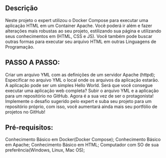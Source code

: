 ## Descrição

Neste projeto o expert utilizou o Docker Compose para executar uma aplicação HTML em um Container Apache. Você poderá ir além e fazer alterações mais robustas ao seu projeto, estilizando sua página e utilizando seus conhecimentos em (HTML, CSS e JS). Você também pode buscar outras formas para executar seu arquivo HTML em outras Linguagens de Programação.


## PASSO A PASSO:

Criar um arquivo YML com as definições de um servidor Apache (httpd);
Especificar no arquivo YML o local onde os arquivos da aplicação estarão. A aplicação pode ser um simples Hello World. Será que você consegue executar uma aplicação web completa?
Subir o arquivo YML e a aplicação para um repositório no GitHub.
Agora é a sua vez de ser o protagonista! Implemente o desafio sugerido pelo expert e suba seu projeto para um repositório próprio, com isso, você aumentará ainda mais seu portfólio de projetos no GitHub!


## Pré-requisitos:

Conhecimento Básico em Docker(Docker Compose);
Conhecimento Básico em Apache;
Conhecimento Básico em HTML;
Computador com SO de sua preferência(Windows, Linux, Mac OS);

